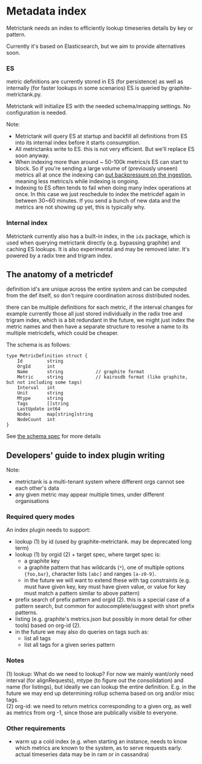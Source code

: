 # Metadata index

Metrictank needs an index to efficiently lookup timeseries details by key or pattern.

Currently it's based on Elasticsearch, but we aim to provide alternatives soon.

### ES

metric definitions are currently stored in ES (for persistence) as well as internally (for faster lookups in some scenarios)
ES is queried by graphite-metrictank.py.

Metrictank will initialize ES with the needed schema/mapping settings. No configuration is needed.

Note:
* Metrictank will query ES at startup and backfill all definitions from ES into its internal index before it starts consumption.
* All metrictanks write to ES.  this is not very efficient.  But we'll replace ES soon anyway.
* When indexing more than around ~ 50-100k metrics/s ES can start to block.  So if you're sending a large volume of (previously unseen)
  metrics all at once the indexing can [put backpressure on the ingestion](https://github.com/raintank/metrictank/blob/master/docs/operations.md#ingestion-stalls--backpressure), meaning
  less metrics/s while indexing is ongoing.
* Indexing to ES often tends to fail when doing many index operations at once.
  In this case we just reschedule to index the metricdef again in between 30~60 minutes.
  If you send a bunch of new data and the metrics are not showing up yet, this is typically why.


### Internal index

Metrictank currently also has a built-in index, in the `idx` package,
which is used when querying metrictank directly (e.g. bypassing graphite)
and caching ES lookups.
It is also experimental and may be removed later.
It's powered by a radix tree and trigram index.

## The anatomy of a metricdef


definition id's are unique across the entire system and can be computed from the def itself, so don't require coordination across distributed nodes.

there can be multiple definitions for each metric, if the interval changes for example
currently those all just stored individually in the radix tree and trigram index, which is a bit redundant
in the future, we might just index the metric names and then have a separate structure to resolve a name to its multiple metricdefs, which could be cheaper.

The schema is as follows:

```
type MetricDefinition struct {
	Id         string            
	OrgId      int               
	Name       string            // graphite format
	Metric     string            // kairosdb format (like graphite, but not including some tags)
	Interval   int               
	Unit       string            
	Mtype      string            
	Tags       []string          
	LastUpdate int64             
	Nodes      map[string]string 
	NodeCount  int               
}
```

See [the schema spec](https://github.com/raintank/schema/blob/master/metric.go#L78) for more details




## Developers' guide to index plugin writing

Note:

* metrictank is a multi-tenant system where different orgs cannot see each other's data
* any given metric may appear multiple times, under different organisations

### Required query modes
An index plugin needs to support:

* lookup (1) by id (used by graphite-metrictank. may be deprecated long term)
* lookup (1) by orgid (2) + target spec, where target spec is:
  - a graphite key
  - a graphite pattern that has wildcards (`*`), one of multiple options `{foo,bar}`, character lists `[abc]` and ranges `[a-z0-9]`.
  - in the future we will want to extend these with tag constraints (e.g. must have given key, key must have given value, or value for key must match a pattern similar to above pattern)
* prefix search of prefix pattern and orgid (2). this is a special case of a pattern search, but common for autocomplete/suggest with short prefix patterns.
* listing (e.g. graphite's metrics.json but possibly in more detail for other tools) based on org-id (2).
* in the future we may also do queries on tags such as:
  - list all tags
  - list all tags for a given series pattern


### Notes

(1) lookup: What do we need to lookup? For now we mainly want/only need interval (for alignRequests), mtype (to figure out the consolidation) and name (for listings),
but ideally we can lookup the entire definition.  E.g. in the future we may end up determining rollup schema based on org and/or misc tags.  
(2) org-id: we need to return metrics corresponding to a given org, as well as metrics from org -1, since those are publically visible to everyone.

### Other requirements

* warm up a cold index (e.g. when starting an instance, needs to know which metrics are known to the system, as to serve requests early. actual timeseries data may be in ram or in cassandra)
